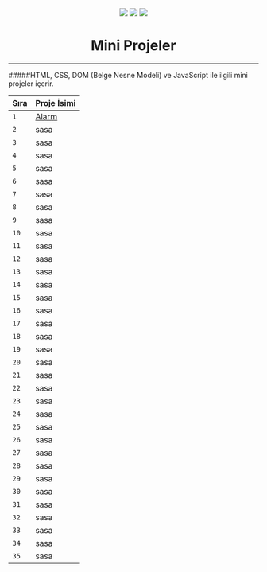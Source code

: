 <div align= "center">
<img  src="https://skillicons.dev/icons?i=html" />
<img  src="https://skillicons.dev/icons?i=css" /> 
<img  src="https://skillicons.dev/icons?i=js" /> 
<h1>Mini Projeler</h1>
</div>
<hr>
#####HTML, CSS, DOM (Belge Nesne Modeli) ve JavaScript ile ilgili mini projeler içerir.

| Sıra|Proje İsimi |
|----|----|
|`1`|[Alarm](https://github.com/Mehmetagkus/50Projects/tree/main/Alarm)|
|`2`|sasa|
|`3`|sasa|
|`4`|sasa|
|`5`|sasa|
|`6`|sasa|
|`7`|sasa|
|`8`|sasa|
|`9`|sasa|
|`10`|sasa|
|`11`|sasa|
|`12`|sasa|
|`13`|sasa|
|`14`|sasa|
|`15`|sasa|
|`16`|sasa|
|`17`|sasa|
|`18`|sasa|
|`19`|sasa|
|`20`|sasa|
|`21`|sasa|
|`22`|sasa|
|`23`|sasa|
|`24`|sasa|
|`25`|sasa|
|`26`|sasa|
|`27`|sasa|
|`28`|sasa|
|`29`|sasa|
|`30`|sasa|
|`31`|sasa|
|`32`|sasa|
|`33`|sasa|
|`34`|sasa|
|`35`|sasa|
